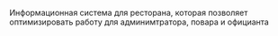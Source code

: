 Информационная система для ресторана, которая позволяет оптимизировать работу для админимтратора, повара и официанта
